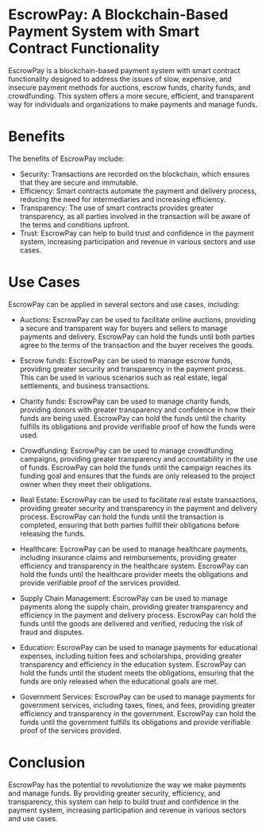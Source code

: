 # EscrowPay: A Blockchain-Based Payment System with Smart Contract Functionality
EscrowPay is a blockchain-based payment system with smart contract functionality designed to address the issues of slow, expensive, and insecure payment methods for auctions, escrow funds, charity funds, and crowdfunding. This system offers a more secure, efficient, and transparent way for individuals and organizations to make payments and manage funds.

# Benefits
The benefits of EscrowPay include:

- Security: Transactions are recorded on the blockchain, which ensures that they are secure and immutable.
- Efficiency: Smart contracts automate the payment and delivery process, reducing the need for intermediaries and increasing efficiency.
- Transparency: The use of smart contracts provides greater transparency, as all parties involved in the transaction will be aware of the terms and conditions upfront.
- Trust: EscrowPay can help to build trust and confidence in the payment system, increasing participation and revenue in various sectors and use cases.

# Use Cases
EscrowPay can be applied in several sectors and use cases, including:

- Auctions: EscrowPay can be used to facilitate online auctions, providing a secure and transparent way for buyers and sellers to manage payments and delivery. EscrowPay can hold the funds until both parties agree to the terms of the transaction and the buyer receives the goods.

- Escrow funds: EscrowPay can be used to manage escrow funds, providing greater security and transparency in the payment process. This can be used in various scenarios such as real estate, legal settlements, and business transactions.

- Charity funds: EscrowPay can be used to manage charity funds, providing donors with greater transparency and confidence in how their funds are being used. EscrowPay can hold the funds until the charity fulfills its obligations and provide verifiable proof of how the funds were used.

- Crowdfunding: EscrowPay can be used to manage crowdfunding campaigns, providing greater transparency and accountability in the use of funds. EscrowPay can hold the funds until the campaign reaches its funding goal and ensures that the funds are only released to the project owner when they meet their obligations.

- Real Estate: EscrowPay can be used to facilitate real estate transactions, providing greater security and transparency in the payment and delivery process. EscrowPay can hold the funds until the transaction is completed, ensuring that both parties fulfill their obligations before releasing the funds.

- Healthcare: EscrowPay can be used to manage healthcare payments, including insurance claims and reimbursements, providing greater efficiency and transparency in the healthcare system. EscrowPay can hold the funds until the healthcare provider meets the obligations and provide verifiable proof of the services provided.

- Supply Chain Management: EscrowPay can be used to manage payments along the supply chain, providing greater transparency and efficiency in the payment and delivery process. EscrowPay can hold the funds until the goods are delivered and verified, reducing the risk of fraud and disputes.

- Education: EscrowPay can be used to manage payments for educational expenses, including tuition fees and scholarships, providing greater transparency and efficiency in the education system. EscrowPay can hold the funds until the student meets the obligations, ensuring that the funds are only released when the educational goals are met.

- Government Services: EscrowPay can be used to manage payments for government services, including taxes, fines, and fees, providing greater efficiency and transparency in the government. EscrowPay can hold the funds until the government fulfills its obligations and provide verifiable proof of the services provided.

# Conclusion
EscrowPay has the potential to revolutionize the way we make payments and manage funds. By providing greater security, efficiency, and transparency, this system can help to build trust and confidence in the payment system, increasing participation and revenue in various sectors and use cases.
